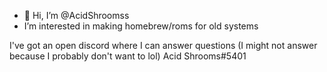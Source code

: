 - 👋 Hi, I’m @AcidShroomss
- I’m interested in making homebrew/roms for old systems 

I've got an open discord where I can answer questions (I might not answer because I probably don't want to lol)
Acid Shrooms#5401
